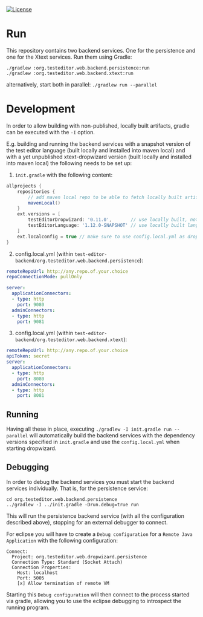 [![License](http://img.shields.io/badge/license-EPL-blue.svg?style=flat)](https://www.eclipse.org/legal/epl-v10.html)

# Run

This repository contains two backend services. One for the persistence and one for the Xtext services.
Run them using Gradle:

``` shell
./gradlew :org.testeditor.web.backend.persistence:run
./gradlew :org.testeditor.web.backend.xtext:run
```
alternatively, start both in parallel: `./gradlew run --parallel`

# Development

In order to allow building with non-published, locally built artifacts, gradle can be executed with the `-I` option.

E.g. building and running the backend services with a snapshot version of the test editor language (built locally and installed into maven local) and with a yet unpublished xtext-dropwizard version (built locally and installed into maven local) the following needs to be set up:
1. `init.gradle` with the following content:
``` groovy
allprojects {
    repositories {
        // add maven local repo to be able to fetch locally built artifacts
        mavenLocal()
    }
    ext.versions = [
        testEditorDropwizard: '0.11.0',       // use locally built, not yet published version
        testEditorLanguage: '1.12.0-SNAPSHOT' // use locally built language version
    ]
    ext.localconfig = true // make sure to use config.local.yml as dropwizard configuration
}
```
2. config.local.yml (within `test-editor-backend/org.testeditor.web.backend.persistence`):
``` yaml
remoteRepoUrl: http://any.repo.of.your.choice
repoConnectionMode: pullOnly

server:
  applicationConnectors:
  - type: http
    port: 9080
  adminConnectors:
  - type: http
    port: 9081
```
3. config.local.yml (within `test-editor-backend/org.testeditor.web.backend.xtext`):
``` yaml
remoteRepoUrl: http://any.repo.of.your.choice
apiToken: secret
server:
  applicationConnectors:
  - type: http
    port: 8080
  adminConnectors:
  - type: http
    port: 8081
```

## Running

Having all these in place, executing `./gradlew -I init.gradle run --parallel` will automatically build the backend services with the dependency versions specified in `init.gradle` and use the `config.local.yml` when starting dropwizard.

## Debugging

In order to debug the backend services you must start the backend services individually.
That is, for the persistence service:

``` shell
cd org.testeditor.web.backend.persistence
../gradlew -I ../init.gradle -Drun.debug=true run
```

This will run the persistence backend service (with all the configuration described above), stopping for an external debugger to connect. 

For eclipse you will have to create a `Debug configuration` for a `Remote Java Application` with the following configuration:

``` text
Connect:
  Project: org.testeditor.web.dropwizard.persistence
  Connection Type: Standard (Socket Attach)
  Connection Properties:
    Host: localhost
    Port: 5005
    [x] Allow termination of remote VM
```

Starting this `Debug configuration` will then connect to the process started via gradle, allowing you to use the eclipse debugging to introspect the running program.

